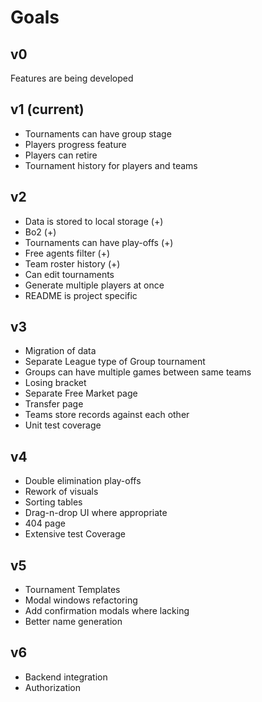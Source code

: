# Goals

## v0

Features are being developed

## v1 (current)

* Tournaments can have group stage
* Players progress feature
* Players can retire
* Tournament history for players and teams

## v2

* Data is stored to local storage (+)
* Bo2 (+)
* Tournaments can have play-offs (+)
* Free agents filter (+)
* Team roster history (+)
* Can edit tournaments
* Generate multiple players at once
* README is project specific

## v3

* Migration of data
* Separate League type of Group tournament
* Groups can have multiple games between same teams
* Losing bracket
* Separate Free Market page
* Transfer page
* Teams store records against each other
* Unit test coverage

## v4

* Double elimination play-offs
* Rework of visuals
* Sorting tables
* Drag-n-drop UI where appropriate
* 404 page
* Extensive test Coverage

## v5

* Tournament Templates
* Modal windows refactoring
* Add confirmation modals where lacking
* Better name generation

## v6

* Backend integration
* Authorization
